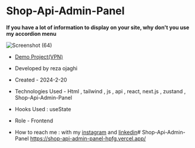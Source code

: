 # Shop-Api-Admin-Panel
**If you have a lot of information to display on your site, why don't you use my accordion menu**

![Screenshot (64)](https://github.com/REZA-OJAGHI-DRO/Shop-Api-Admin-Panel/assets/145910720/7a4c9823-634a-4f18-b2fa-176ef4143c3e)

- [Demo Project(VPN)](https://shop-api-admin-panel-hpfg.vercel.app/)
 
- Developed by reza ojaghi

- Created - 2024-2-20

- Technologies Used - Html , tailwind , js , api , react, next.js , zustand , Shop-Api-Admin-Panel 

- Hooks Used : useState 

- Role - Frontend

- How to reach me : with my [instagram](https://www.instagram.com/reza-ojaghi-dro) and [linkedin](https://www.linkedin.com/in/reza-ojaghi-428748280/)# Shop-Api-Admin-Panel
https://shop-api-admin-panel-hpfg.vercel.app/
